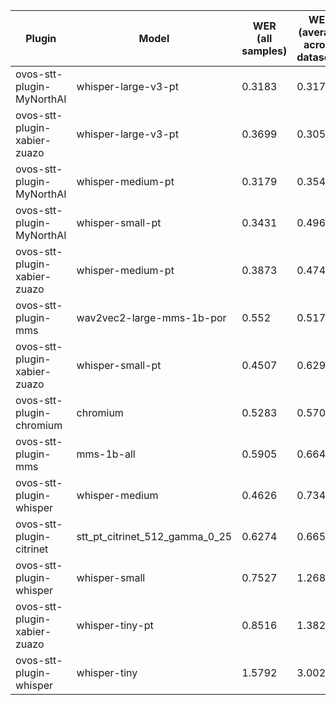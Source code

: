 |Plugin|Model|WER<br>(all samples)| WER<br>(average across datasets) | Damerau Similarity | Score |
|-----|-----|--------------------|----------------------------------|--------------------|-------|
| ovos-stt-plugin-MyNorthAI | whisper-large-v3-pt | 0.3183 | 0.3175 | 0.7613 | 51.9288 |
| ovos-stt-plugin-xabier-zuazo | whisper-large-v3-pt | 0.3699 | 0.3054 | 0.7593 | 50.2908 |
| ovos-stt-plugin-MyNorthAI | whisper-medium-pt | 0.3179 | 0.3544 | 0.7252 | 48.1407 |
| ovos-stt-plugin-MyNorthAI | whisper-small-pt | 0.3431 | 0.4966 | 0.8131 | 47.1748 |
| ovos-stt-plugin-xabier-zuazo | whisper-medium-pt | 0.3873 | 0.4746 | 0.7857 | 44.7088 |
| ovos-stt-plugin-mms | wav2vec2-large-mms-1b-por | 0.552 | 0.5179 | 0.8159 | 37.9399 |
| ovos-stt-plugin-xabier-zuazo | whisper-small-pt | 0.4507 | 0.6295 | 0.7712 | 35.4688 |
| ovos-stt-plugin-chromium | chromium | 0.5283 | 0.5709 | 0.7339 | 33.054 |
| ovos-stt-plugin-mms | mms-1b-all | 0.5905 | 0.6645 | 0.8099 | 30.168 |
| ovos-stt-plugin-whisper | whisper-medium | 0.4626 | 0.7345 | 0.7363 | 29.5581 |
| ovos-stt-plugin-citrinet | stt_pt_citrinet_512_gamma_0_25 | 0.6274 | 0.6654 | 0.7247 | 25.6234 |
| ovos-stt-plugin-whisper | whisper-small | 0.7527 | 1.2683 | 0.7306 | -0.7684 |
| ovos-stt-plugin-xabier-zuazo | whisper-tiny-pt | 0.8516 | 1.3824 | 0.6301 | -7.3694 |
| ovos-stt-plugin-whisper | whisper-tiny | 1.5792 | 3.0024 | 0.5023 | -64.831 |